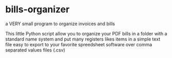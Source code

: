 # bills-organizer
a VERY small program to organize invoices and bills

This little Python script allow you to organize your PDF bills in a folder with a standard name system and put many registers likes items in a simple text file easy to export to your favorite spreedsheet software over comma separated values files (.csv)
